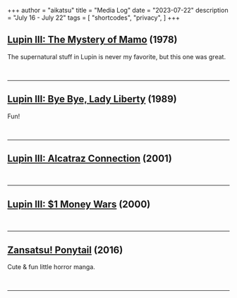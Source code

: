 +++
author = "aikatsu"
title = "Media Log"
date = "2023-07-22"
description = "July 16 - July 22"
tags = [
    "shortcodes",
    "privacy",
]
+++

## [Lupin III: The Mystery of Mamo](https://anidb.net/anime/823) (1978)

The supernatural stuff in Lupin is never my favorite, but this one was great.

<br>

---

## [Lupin III: Bye Bye, Lady Liberty](https://anidb.net/anime/1024) (1989)

Fun!

<br>

---

## [Lupin III: Alcatraz Connection](https://anidb.net/anime/1941) (2001)


<br>

---

## [Lupin III: $1 Money Wars](https://anidb.net/anime/2136) (2000)

<br>

---

## [Zansatsu! Ponytail](https://www.mangaupdates.com/series.html?id=136981) (2016)

Cute & fun little horror manga.

<br>

---

<br>





